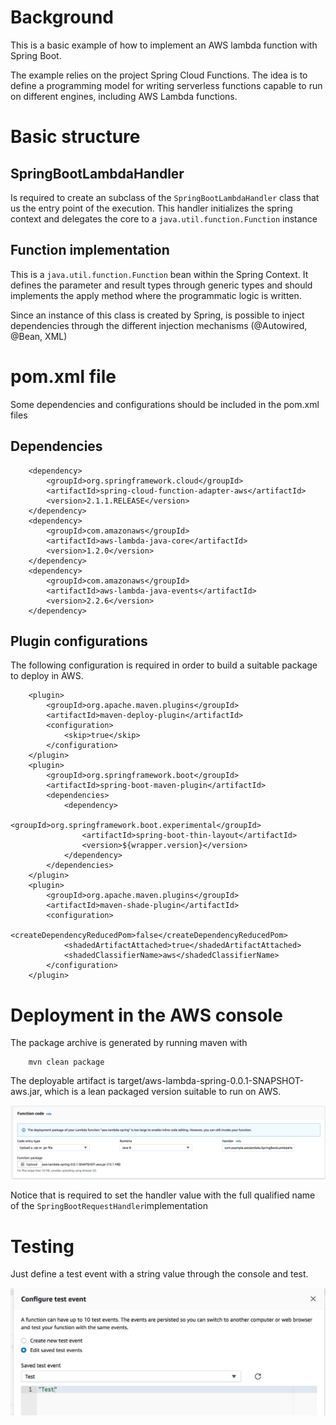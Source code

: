 # Background

This is a basic example of how to implement an AWS lambda function with Spring Boot. 

The example relies on the project Spring Cloud Functions. The idea is to define a programming model for writing serverless functions capable to run on different engines, including AWS Lambda functions.

# Basic structure

## SpringBootLambdaHandler

Is required to create an subclass of the `SpringBootLambdaHandler` class that us the entry point of the execution. This handler initializes the spring context and delegates the core to a `java.util.function.Function` instance

## Function implementation

This is a `java.util.function.Function` bean within the Spring Context. It defines the parameter and result types through generic types and should implements the apply method where the programmatic logic is written.  

Since an instance of this class is created by Spring, is possible to inject dependencies through the different injection mechanisms (@Autowired, @Bean, XML)


# pom.xml file

Some dependencies and configurations should be included in the pom.xml files

## Dependencies

```
	<dependency>
		<groupId>org.springframework.cloud</groupId>
		<artifactId>spring-cloud-function-adapter-aws</artifactId>
		<version>2.1.1.RELEASE</version>
	</dependency>
	<dependency>
		<groupId>com.amazonaws</groupId>
		<artifactId>aws-lambda-java-core</artifactId>
		<version>1.2.0</version>
	</dependency>
	<dependency>
		<groupId>com.amazonaws</groupId>
		<artifactId>aws-lambda-java-events</artifactId>
		<version>2.2.6</version>
	</dependency>
```

## Plugin configurations

The following configuration is required in order to build a suitable package to deploy in AWS.

```
	<plugin>
		<groupId>org.apache.maven.plugins</groupId>
		<artifactId>maven-deploy-plugin</artifactId>
		<configuration>
			<skip>true</skip>
		</configuration>
	</plugin>
	<plugin>
		<groupId>org.springframework.boot</groupId>
		<artifactId>spring-boot-maven-plugin</artifactId>
		<dependencies>
			<dependency>
				<groupId>org.springframework.boot.experimental</groupId>
				<artifactId>spring-boot-thin-layout</artifactId>
				<version>${wrapper.version}</version>
			</dependency>
		</dependencies>
	</plugin>
	<plugin>
		<groupId>org.apache.maven.plugins</groupId>
		<artifactId>maven-shade-plugin</artifactId>
		<configuration>
			<createDependencyReducedPom>false</createDependencyReducedPom>
			<shadedArtifactAttached>true</shadedArtifactAttached>
			<shadedClassifierName>aws</shadedClassifierName>
		</configuration>
	</plugin>

```



# Deployment in the AWS console

The package archive is generated by running maven with

```
	mvn clean package
```

The deployable artifact is target/aws-lambda-spring-0.0.1-SNAPSHOT-aws.jar, which is a lean packaged version suitable to run on AWS.

![Alt Lambda function deployment](docs/aws-console-1.png?raw=true "Lambda function deployment")

Notice that is required to set the handler value with the full qualified name of the `SpringBootRequestHandler`implementation

# Testing 

Just define a test event with a string value through the console and test.

![Alt Lambda function testing](docs/aws-console-2.png?raw=true "Lambda function testing")